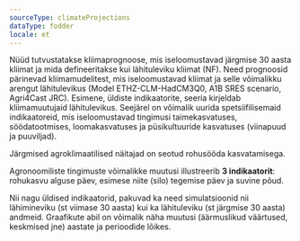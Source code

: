 ```yaml
---
sourceType: climateProjections
dataType: fodder
locale: et
---
```

Nüüd tutvustatakse kliimaprognoose, mis iseloomustavad järgmise 30 aasta kliimat ja mida defineeritakse kui lähituleviku kliimat (NF). Need prognoosid pärinevad kliimamudelitest, mis iseloomustavad kliimat ja selle võimalikku arengut lähitulevikus (Model ETHZ-CLM-HadCM3Q0, A1B SRES scenario, Agri4Cast JRC).
Esimene, üldiste indikaatorite, seeria kirjeldab kliimamuutujaid lähitulevikus. Seejärel on võimalik uurida spetsiifilisemaid indikaatoreid, mis iseloomustavad tingimusi taimekasvatuses, söödatootmises, loomakasvatuses ja püsikultuuride kasvatuses (viinapuud ja puuviljad).

Järgmised agroklimaatilised näitajad on seotud rohusööda kasvatamisega.

Agronoomiliste tingimuste võimalikke muutusi illustreerib **3 indikaatorit**:
rohukasvu alguse päev, esimese niite (silo) tegemise päev ja suvine põud.

Nii nagu üldised indikaatorid, pakuvad ka need simulatsioonid nii lähimineviku
(st viimase 30 aasta) kui ka lähituleviku (st järgmise 30 aasta) andmeid.
Graafikute abil on võimalik näha muutusi (äärmuslikud väärtused, keskmised jne)
aastate ja perioodide lõikes.
